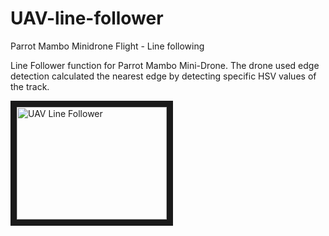 # UAV-line-follower
Parrot Mambo Minidrone Flight - Line following

Line Follower function for Parrot Mambo Mini-Drone.
The drone used edge detection calculated the nearest edge by detecting specific HSV values of the track.

<a href="http://www.youtube.com/watch?feature=player_embedded&v=CwcGQfeLdEE
" target="_blank"><img src="http://img.youtube.com/vi/CwcGQfeLdEE/0.jpg" 
alt="UAV Line Follower" width="240" height="180" border="10" /></a>
